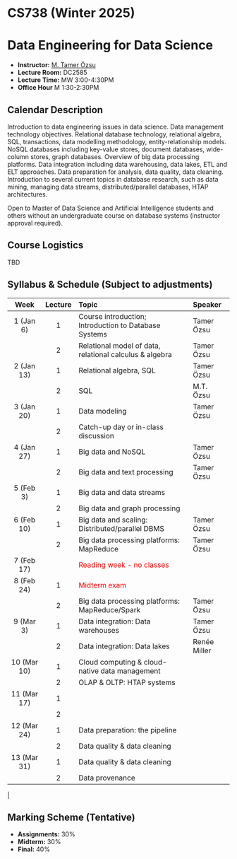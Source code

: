 # CS738 (Winter 2025)
# Data Engineering for Data Science

+ **Instructor:** [M. Tamer Özsu](https://cs.uwaterloo.ca/~tozsu/)
+ **Lecture Room:** DC2585
+ **Lecture Time:** MW 3:00-4:30PM
+ **Office Hour** M 1:30-2:30PM

## Calendar Description
Introduction to data engineering issues in data science. Data management technology objectives. Relational database technology, relational algebra, SQL, transactions, data modelling methodology, entity-relationship models. NoSQL databases including key-value stores, document databases, wide-column stores, graph databases. Overview of big data processing platforms. Data integration including data warehousing, data lakes, ETL and ELT approaches. Data preparation for analysis, data quality, data cleaning. Introduction to several current topics in database research, such as data mining, managing data streams, distributed/parallel databases, HTAP architectures. 

Open to Master of Data Science and Artificial Intelligence students and others without an undergraduate course on database systems (instructor approval required).

## Course Logistics
TBD  

## Syllabus & Schedule (Subject to adjustments)

| Week     | Lecture       | Topic  |  Speaker  |
| :-----: | :-----------: | :---- |:------------- |
| 1 (Jan 6) | 1 | Course introduction; Introduction to Database Systems | Tamer Özsu | 
|   | 2 | Relational model of data, relational calculus & algebra | Tamer Özsu  |
| 2 (Jan 13)| 1 | Relational algebra, SQL | Tamer Özsu  |
|   | 2 |  SQL | M.T. Özsu |
| 3 (Jan 20)| 1 | Data modeling | Tamer Özsu |
|   | 2 | Catch-up day or in-class discussion |   |
| 4 (Jan 27)| 1 | Big data and NoSQL  | Tamer Özsu  |
|   | 2 | Big data and text processing | Tamer Özsu |
| 5 (Feb 3) | 1 |  Big data and data streams |  |
|   | 2 | Big data and graph processing  |  |
| 6 (Feb 10)| 1 |  Big data and scaling: Distributed/parallel DBMS |  Tamer Özsu |
|   | 2 | Big data processing platforms: MapReduce | Tamer Özsu |
| 7 (Feb 17)|   | <span style="color:red">Reading week - no classes</span> |  |
| 8 (Feb 24)| 1 | <span style="color:red">Midterm exam</span> |  |
|   | 2 |  Big data processing platforms: MapReduce/Spark |  Tamer Özsu |
| 9 (Mar 3)| 1 | Data integration: Data warehouses  | Tamer Özsu |
|   | 2 | Data integration: Data lakes | Renée Miller  |
| 10 (Mar 10)| 1 | Cloud computing & cloud-native data management |  |
|   | 2 | OLAP & OLTP: HTAP systems |   |
| 11 (Mar 17)| 1 |  |   |
|   | 2 |  |   |
| 12 (Mar 24)| 1 | Data preparation: the pipeline |  |
|   | 2 | Data quality & data cleaning |   |
| 13 (Mar 31)| 1 | Data quality & data cleaning |   |
|   | 2 | Data provenance |   |
|

## Marking Scheme (Tentative)
+ **Assignments:** 30% 
+ **Midterm:** 30%
+ **Final:** 40%
